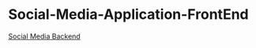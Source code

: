 # Social-Media-Application-FrontEnd
<a href='https://github.com/1Aditya2/Social-Media-Application-Server'>Social Media Backend</a>
